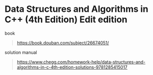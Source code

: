# Data Structures and Algorithms in C++ (4th Edition) Edit edition

book
> <https://book.douban.com/subject/26674051/>

solution manual
> <https://www.chegg.com/homework-help/data-structures-and-algorithms-in-c-4th-edition-solutions-9781285415017>

